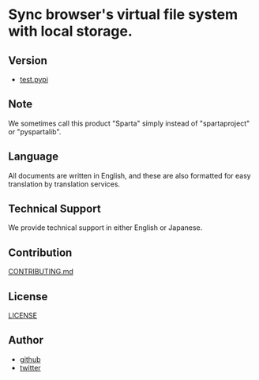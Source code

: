 # Sync browser's virtual file system with local storage.

## Version

- [test.pypi](https://test.pypi.org/project/pyspartalib)

## Note

We sometimes call this product "Sparta" simply instead of "spartaproject" or "pyspartalib".

## Language

All documents are written in English, and these are also formatted for easy translation by translation services.

## Technical Support

We provide technical support in either English or Japanese.

## Contribution

[CONTRIBUTING.md](CONTRIBUTING.md)

## License

[LICENSE](LICENSE)

## Author

- [github](https://github.com/lyoutakoduka)
- [twitter](https://twitter.com/lyouta_koduka)
